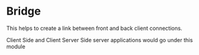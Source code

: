 # Bridge
This helps to create a link between front and back client connections.

Client Side and Client Server Side server applications would go under this module
